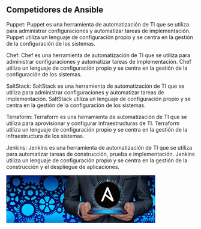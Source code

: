 ## Competidores de Ansible
Puppet: Puppet es una herramienta de automatización de TI que se utiliza para administrar configuraciones y automatizar tareas de implementación. Puppet utiliza un lenguaje de configuración propio y se centra en la gestión de la configuración de los sistemas.

Chef: Chef es una herramienta de automatización de TI que se utiliza para administrar configuraciones y automatizar tareas de implementación. Chef utiliza un lenguaje de configuración propio y se centra en la gestión de la configuración de los sistemas.

SaltStack: SaltStack es una herramienta de automatización de TI que se utiliza para administrar configuraciones y automatizar tareas de implementación. SaltStack utiliza un lenguaje de configuración propio y se centra en la gestión de la configuración de los sistemas.

Terraform: Terraform es una herramienta de automatización de TI que se utiliza para aprovisionar y configurar infraestructuras de TI. Terraform utiliza un lenguaje de configuración propio y se centra en la gestión de la infraestructura de los sistemas.

Jenkins: Jenkins es una herramienta de automatización de TI que se utiliza para automatizar tareas de construcción, prueba e implementación. Jenkins utiliza un lenguaje de configuración propio y se centra en la gestión de la construcción y el despliegue de aplicaciones.

![foto1](img/descarga.jpeg)
